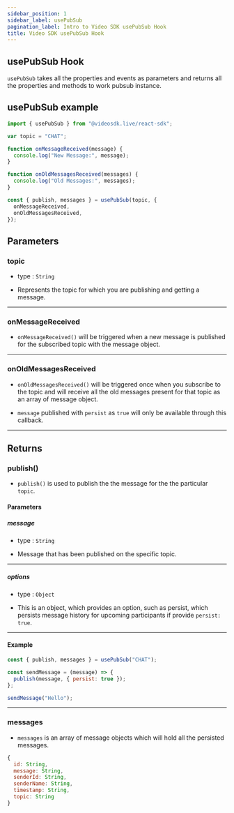 ```yaml
---
sidebar_position: 1
sidebar_label: usePubSub
pagination_label: Intro to Video SDK usePubSub Hook
title: Video SDK usePubSub Hook
---
```


## usePubSub Hook

`usePubSub` takes all the properties and events as parameters and returns all the properties and methods to work pubsub instance.

## usePubSub example

```jsx title="usePubSub react hook"
import { usePubSub } from "@videosdk.live/react-sdk";

var topic = "CHAT";

function onMessageReceived(message) {
  console.log("New Message:", message);
}

function onOldMessagesReceived(messages) {
  console.log("Old Messages:", messages);
}

const { publish, messages } = usePubSub(topic, {
  onMessageReceived,
  onOldMessagesReceived,
});
```

## Parameters

### topic

- type : `String`

- Represents the topic for which you are publishing and getting a message.

---

### onMessageReceived

- `onMessageReceived()` will be triggered when a new message is published for the subscribed topic with the message object.

---

### onOldMessagesReceived

- `onOldMessagesReceived()` will be triggered once when you subscribe to the topic and will receive all the old messages present for that topic as an array of message object.

- `message` published with `persist` as `true` will only be available through this callback.

---

## Returns

### publish()

- `publish()` is used to publish the the message for the the particular `topic`.

#### Parameters

##### message

- type : `String`

- Message that has been published on the specific topic.

---

##### options

- type : `Object`

- This is an object, which provides an option, such as persist, which persists message history for upcoming participants if provide `persist: true`.

---

#### Example

```js
const { publish, messages } = usePubSub("CHAT");

const sendMessage = (message) => {
  publish(message, { persist: true });
};

sendMessage("Hello");
```

---

### messages

- `messages` is an array of message objects which will hold all the persisted messages.

```js title="Message Object"
{
  id: String,
  message: String,
  senderId: String,
  senderName: String,
  timestamp: String,
  topic: String
}
```
